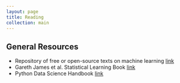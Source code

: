 ```yaml
---
layout: page
title: Reading
collection: main
---
```


## General Resources
* Repository of free or open-source texts on machine learning <a href="https://github.com/josephmisiti/awesome-machine-learning/blob/master/books.md" target="_blank"> link</a>
* Gareth James et al. Statistical Learning Book <a href="http://www-bcf.usc.edu/%7Egareth/ISL/" target="_blank"> link</a>     
* Python Data Science Handbook <a href="https://jakevdp.github.io/PythonDataScienceHandbook/"> link </a>
